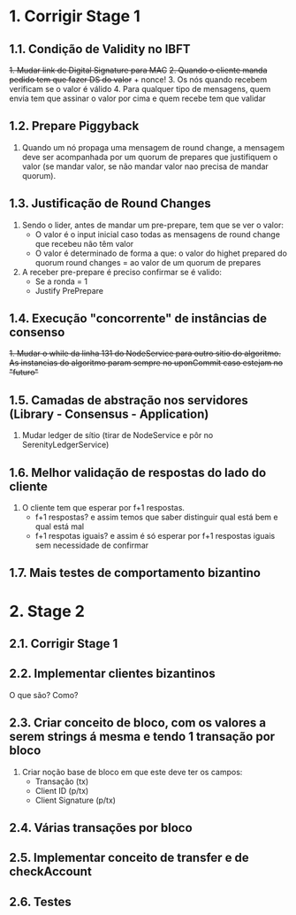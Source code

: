 # 1. Corrigir Stage 1

## 1.1. Condição de Validity no IBFT
~~1. Mudar link de Digital Signature para MAC~~
~~2. Quando o cliente manda pedido tem que fazer DS do valor~~ + nonce!
3. Os nós quando recebem verificam se o valor é válido
4. Para qualquer tipo de mensagens, quem envia tem que assinar o valor por cima e quem recebe tem que validar

## 1.2. Prepare Piggyback
1. Quando um nó propaga uma mensagem de round change, a mensagem deve ser acompanhada por um quorum de prepares que justifiquem o valor (se mandar valor, se não mandar valor nao precisa de mandar quorum).

## 1.3. Justificação de Round Changes
1. Sendo o lider, antes de mandar um pre-prepare, tem que se ver o valor:
    - O valor é o input inicial caso todas as mensagens de round change que recebeu não têm valor
    - O valor é determinado de forma a que: o valor do highet prepared do quorum round changes = ao valor de um quorum de prepares
2. A receber pre-prepare é preciso confirmar se é valido:
    - Se a ronda = 1
    - Justify PrePrepare

## 1.4. Execução "concorrente" de instâncias de consenso
~~1. Mudar o while da linha 131 do NodeService para outro sitio do algoritmo. As instancias do algoritmo param sempre no uponCommit caso estejam no "futuro"~~

## 1.5. Camadas de abstração nos servidores (Library - Consensus - Application)
1. Mudar ledger de sítio (tirar de NodeService e pôr no SerenityLedgerService)

## 1.6. Melhor validação de respostas do lado do cliente
1. O cliente tem que esperar por f+1 respostas.
    - f+1 respostas? e assim temos que saber distinguir qual está bem e qual está mal
    - f+1 respotas iguais? e assim é só esperar por f+1 respostas iguais sem necessidade de confirmar

## 1.7. Mais testes de comportamento bizantino

# 2. Stage 2

## 2.1. Corrigir Stage 1

## 2.2. Implementar clientes bizantinos
O que são?
Como?

## 2.3. Criar conceito de bloco, com os valores a serem strings á mesma e tendo 1 transação por bloco
1. Criar noção base de bloco em que este deve ter os campos:
    - Transação (tx)
    - Client ID (p/tx)
    - Client Signature (p/tx)
    

## 2.4. Várias transações por bloco

## 2.5. Implementar conceito de transfer e de checkAccount

## 2.6. Testes
